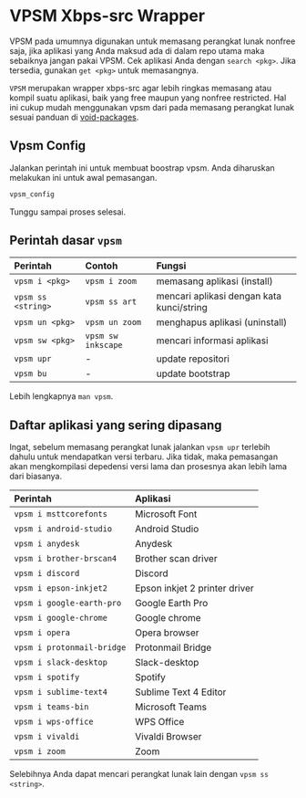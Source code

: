 # VPSM Xbps-src Wrapper

VPSM pada umumnya digunakan untuk memasang perangkat lunak nonfree saja, jika aplikasi yang Anda maksud ada di dalam repo utama maka sebaiknya jangan pakai VPSM. Cek aplikasi Anda dengan `search <pkg>`. Jika tersedia, gunakan `get <pkg>` untuk memasangnya.

`VPSM` merupakan wrapper xbps-src agar lebih ringkas memasang atau kompil suatu aplikasi, baik yang free maupun yang nonfree restricted. Hal ini cukup mudah menggunakan vpsm dari pada memasang perangkat lunak sesuai panduan di <a href="https://github.com/void-linux/void-packages/blob/master/README.md" target="_blank">void-packages</a>.

## Vpsm Config

Jalankan perintah ini untuk membuat boostrap vpsm. Anda diharuskan melakukan ini untuk awal pemasangan.

```bash
vpsm_config
```

Tunggu sampai proses selesai.

## Perintah dasar `vpsm`

| Perintah           | Contoh             | Fungsi                                    |
| :----------------- | :----------------- | :---------------------------------------- |
| `vpsm i <pkg>`     | `vpsm i zoom`      | memasang aplikasi (install)               |
| `vpsm ss <string>` | `vpsm ss art`      | mencari aplikasi dengan kata kunci/string |
| `vpsm un <pkg>`    | `vpsm un zoom`     | menghapus aplikasi (uninstall)            |
| `vpsm sw <pkg>`    | `vpsm sw inkscape` | mencari informasi aplikasi                |
| `vpsm upr`         | -                  | update repositori                         |
| `vpsm bu`          | -                  | update bootstrap                          |

Lebih lengkapnya `man vpsm`.

## Daftar aplikasi yang sering dipasang

Ingat, sebelum memasang perangkat lunak jalankan `vpsm upr` terlebih dahulu untuk mendapatkan versi terbaru. Jika tidak, maka pemasangan akan mengkompilasi depedensi versi lama dan prosesnya akan lebih lama dari biasanya.

| Perintah                   | Aplikasi                      |
| :------------------------- | :---------------------------- |
| `vpsm i msttcorefonts`     | Microsoft Font                |
| `vpsm i android-studio`    | Android Studio                |
| `vpsm i anydesk`           | Anydesk                       |
| `vpsm i brother-brscan4`   | Brother scan driver           |
| `vpsm i discord`           | Discord                       |
| `vpsm i epson-inkjet2`     | Epson inkjet 2 printer driver |
| `vpsm i google-earth-pro`  | Google Earth Pro              |
| `vpsm i google-chrome`     | Google chrome                 |
| `vpsm i opera`             | Opera browser                 |
| `vpsm i protonmail-bridge` | Protonmail Bridge             |
| `vpsm i slack-desktop`     | Slack-desktop                 |
| `vpsm i spotify`           | Spotify                       |
| `vpsm i sublime-text4`     | Sublime Text 4 Editor         |
| `vpsm i teams-bin`         | Microsoft Teams               |
| `vpsm i wps-office`        | WPS Office                    |
| `vpsm i vivaldi`           | Vivaldi Browser               |
| `vpsm i zoom`              | Zoom                          |

Selebihnya Anda dapat mencari perangkat lunak lain dengan `vpsm ss <string>`.
